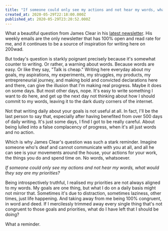 ```yaml
---
title: "If someone could only see my actions and not hear my words, what would they say are my priorities?"
created_at: 2020-05-29T22:18:00.000Z
published_at: 2020-05-29T23:20:52.000Z
---
```

What a beautiful question from James Clear in his [latest newsletter](https://jamesclear.com/3-2-1/may-28-2020). His weekly emails are the only newsletter that has 100% open and read rate for me, and it continues to be a source of inspiration for writing here on 200wad. 

  

But today's question is starkly poignant precisely because it's somewhat counter to writing. Or rather, a warning about words. Because words are easy. Or like they say, "Talk is cheap." Writing here everyday about my goals, my aspirations, my experiments, my struggles, my products, my entrepreneurial journey, and making bold and convicted declarations here and there, can give the illusion that I'm making real progress. Maybe it does on some days. But most other days, nope. It's easy to write something I want to do here, and get up the next day not thinking about how I should commit to my words, leaving it to the dark dusty corners of the internet. 

  

Not that writing daily about your goals is not useful at all. In fact, I'll be the last person to say that, especially after having benefited from over 500 days of daily writing. It's just some days, I find I got to be really careful. About being lulled into a false complacency of progress, when it's all just words and no action.

  

Which is why James Clear's question was such a stark reminder. Imagine someone who's deaf and cannot communicate with you at all, and all he can see is your movements around the house, your actions for your work, the things you do and spend time on. No words, whatsoever. 

  

_If someone could only see my actions and not hear my words, what would they say are my priorities?_

  

Being introspectively truthful, I realised my priorities are not always aligned to my words. My goals are one thing, but what I do on a daily basis might not mirror that. Sometimes it's due to distraction, sometimes laziness, other times, just life happening. And taking away from me being 100% congruent, in word and deed. If I mercilessly trimmed away every single thing that's not congruent to those goals and priorities, what do I have left that I should be doing? 

  

What a reminder.
